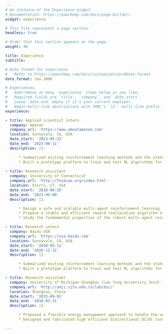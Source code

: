 ```yaml
---
# An instance of the Experience widget.
# Documentation: https://wowchemy.com/docs/page-builder/
widget: experience

# This file represents a page section.
headless: true

# Order that this section appears on the page.
weight: 40

title: Experience
subtitle:

# Date format for experience
#   Refer to https://wowchemy.com/docs/customization/#date-format
date_format: Jan 2006

# Experiences.
#   Add/remove as many `experience` items below as you like.
#   Required fields are `title`, `company`, and `date_start`.
#   Leave `date_end` empty if it's your current employer.
#   Begin multi-line descriptions with YAML's `|2-` multi-line prefix.
experience:

- title: Applied scientist intern
  company: Amazon
  company_url: 'https://www.aboutamazon.com'
  location: Sunnyvale, CA, USA
  date_start: '2023-05-22'
  date_end: '2023-08-11'
  description: |2-

      * Summarized exiting reinforcement learning methods and the state-of-art deep learning methods used in autonomous driving.
      * Built a prototype platform to train and test RL algorithms for autonomous vehicles in the Apollo platform and Amazon AWS. 
   
- title: Research assistant
  company: University of Connecticut
  company_url: 'http://feimiao.org/index.html'
  location: Storrs, CT, USA
  date_start: '2018-08-26'
  date_end: '2023-05-08'
  description: |2-

      * Design a safe and scalable multi-agent reinforcement learning  framework for the behavior planning and control of connected autonomous vehicles to improve traffic efficiency and safety.
      * Propose a stable and efficient reward reallocation algorithm to motivate cooperation for multi-agent reinforcement learning assuming all agents are self-interested.
      * Study the fundamental properties of the robust multi-agent reinforcement learning under adversarial state perturbations and propose a new objective and an algorithm to increase the mean episode reward.

- title: Research intern
  company: Baidu USA
  company_url: 'https://usa.baidu.com'
  location: Sunnyvale, CA, USA
  date_start: '2020-05-11'
  date_end: '2020-12-31'
  description: |2-

      * Summarized exiting reinforcement learning methods and the state-of-art deep learning methods used in autonomous driving.
      * Built a prototype platform to train and test RL algorithms for autonomous vehicles in the Apollo platform and Amazon AWS. 

- title: Research assistant
  company: University of Michigan-Shanghai Jiao Tong University Joint Institute
  company_url: 'http://umji.sjtu.edu.cn/lab/dsc/'
  location: Shanghai, China
  date_start: '2015-09-01'
  date_end: '2018-03-31'
  description: |2-

      * Proposed a flexible energy management approach to handle the uncertainties of weather and sizing in an isolated microgrid, which would not be influenced dramatically by different weather conditions.
      * Designed and fabricated high efficient bidirectional DC/DC converters to conduct and validate energy management approaches in a downsized system.

---
```


